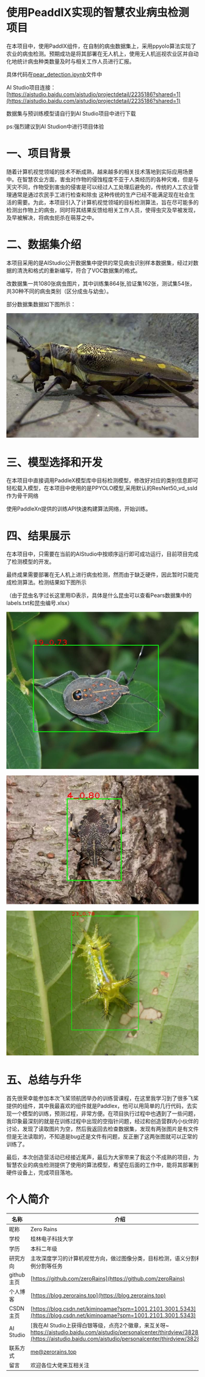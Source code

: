# 使用PeaddlX实现的智慧农业病虫检测项目

在本项目中，使用PaddlX组件，在自制的病虫数据集上，采用ppyolo算法实现了农业的病虫检测。预期成功是将其部署在无人机上，使用无人机巡视农业区并自动化地统计病虫种类数量及时与相关工作人员进行汇报。

具体代码在[pear_detection.ipynb](pear_detection.ipynb)文件中

AI Studio项目连接：[https://aistudio.baidu.com/aistudio/projectdetail/2235186?shared=1](https://aistudio.baidu.com/aistudio/projectdetail/2235186?shared=1)

数据集与预训练模型请自行到AI Studio项目中进行下载

ps:强烈建议到AI Studion中进行项目体验

# 一、项目背景

随着计算机视觉领域的技术不断成熟，越来越多的相关技术落地到实际应用场景中。在智慧农业方面，害虫对作物的侵蚀程度不亚于人类经历的各种灾难，但是与天灾不同，作物受到害虫的侵害是可以经过人工处理后避免的，传统的人工农业管理通常是通过农民手工进行检查和除虫 这种传统的生产已经不能满足现在社会生活的需要。为此，本项目引入了计算机视觉领域的目标检测算法，旨在尽可能多的检测出作物上的病虫，同时将其结果反馈给相关工作人员，使得虫灾及早被发现，及早被解决，将病虫扼杀在萌芽之中。

# 二、数据集介绍

本项目采用的是AIStudio公开数据集中提供的常见病虫识别样本数据集，经过对数据的清洗和格式的重新编写，符合了VOC数据集的格式。

改数据集一共1080张病虫图片，其中训练集864张,验证集162张，测试集54张，共30种不同的病虫类别（区分成虫与幼虫）。

部分数据集数据如下图所示：

![缓冲](./617.jpg)

# 三、模型选择和开发


在本项目中直接调用PaddleX模型库中目标检测模型，修改好对应的类别信息即可轻松载入模型，在本项目中使用的是PPYOLO模型,采用默认的ResNet50_vd_ssld作为骨干网络

使用PaddleXn提供的训练API快速构建算法网络，开始训练。

# 四、结果展示

在本项目中，只需要在当前的AIStudio中按顺序运行即可成功运行，目前项目完成了检测模型的开发。

最终成果需要部署在无人机上进行病虫检测，然而由于缺乏硬件，因此暂时只能完成检测算法。检测结果如下图所示

（由于昆虫名字过长这里用ID表示，具体是什么昆虫可以查看Pears数据集中的labels.txt和昆虫编号.xlsx）

![](test1.jpg)

![](test2.jpg)

![](test3.jpg)

# 五、总结与升华

首先很荣幸能参加本次飞桨领航团举办的训练营课程，在这里我学习到了很多飞桨提供的组件，其中我最喜欢的组件就是Paddlex，他可以用简单的几行代码，去实现一个模型的训练，预测过程，非常方便。在项目执行过程中也遇到了一些问题，我印象最深刻的就是在训练过程中出现的空指针问题，经过和创造营群内小伙伴的讨论，发现了读取图片为空，然后我返回去检查数据集，发现有两张图片是有文件但是无法读取的，不知道是bug还是文件有问题，反正删了这两张图就可以正常的训练了。

最后，本次创造营活动已经接近尾声，最后为大家带来了我这个不成熟的项目，为智慧农业的病虫检测提供了使用的算法模型，希望在后面的工作中，能将其部署到硬件设备上，完成项目落地。



# 个人简介


名称|介绍
-|-
昵称|Zero Rains
学校|桂林电子科技大学
学历|本科二年级
研究方向|主攻深度学习的计算机视觉方向，做过图像分类，目标检测，语义分割和实例分割等任务
github主页|[https://github.com/zeroRains](https://github.com/zeroRains)
个人博客|[https://blog.zerorains.top](https://blog.zerorains.top)
CSDN主页|[https://blog.csdn.net/kiminoamae?spm=1001.2101.3001.5343](https://blog.csdn.net/kiminoamae?spm=1001.2101.3001.5343)
AI Studio|[我在AI Studio上获得白银等级，点亮2个徽章，来互关呀~ https://aistudio.baidu.com/aistudio/personalcenter/thirdview/382849](https://aistudio.baidu.com/aistudio/personalcenter/thirdview/382849)
联系方式|me@zerorains.top
留言|欢迎各位大佬来互相关注

